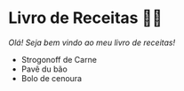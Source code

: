 # Livro de Receitas :man_cook:



_Olá! Seja bem vindo ao meu livro de receitas!_

- Strogonoff de Carne
- Pavê du bão
- Bolo de cenoura



